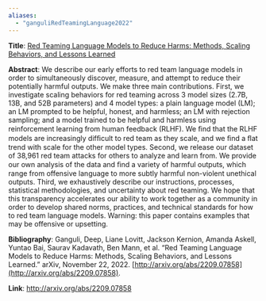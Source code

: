 ```yaml
---
aliases:
  - "ganguliRedTeamingLanguage2022"
---
```

**Title**: [Red Teaming Language Models to Reduce Harms: Methods, Scaling Behaviors, and Lessons Learned](http://arxiv.org/abs/2209.07858)

**Abstract**: We describe our early efforts to red team language models in order to simultaneously discover, measure, and attempt to reduce their potentially harmful outputs. We make three main contributions. First, we investigate scaling behaviors for red teaming across 3 model sizes (2.7B, 13B, and 52B parameters) and 4 model types: a plain language model (LM); an LM prompted to be helpful, honest, and harmless; an LM with rejection sampling; and a model trained to be helpful and harmless using reinforcement learning from human feedback (RLHF). We ﬁnd that the RLHF models are increasingly difﬁcult to red team as they scale, and we ﬁnd a ﬂat trend with scale for the other model types. Second, we release our dataset of 38,961 red team attacks for others to analyze and learn from. We provide our own analysis of the data and ﬁnd a variety of harmful outputs, which range from offensive language to more subtly harmful non-violent unethical outputs. Third, we exhaustively describe our instructions, processes, statistical methodologies, and uncertainty about red teaming. We hope that this transparency accelerates our ability to work together as a community in order to develop shared norms, practices, and technical standards for how to red team language models. Warning: this paper contains examples that may be offensive or upsetting.

**Bibliography**: Ganguli, Deep, Liane Lovitt, Jackson Kernion, Amanda Askell, Yuntao Bai, Saurav Kadavath, Ben Mann, et al. “Red Teaming Language Models to Reduce Harms: Methods, Scaling Behaviors, and Lessons Learned.” arXiv, November 22, 2022. [http://arxiv.org/abs/2209.07858](http://arxiv.org/abs/2209.07858).

**Link**: http://arxiv.org/abs/2209.07858